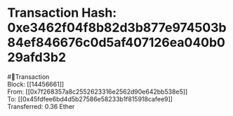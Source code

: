 
Transaction Hash: 0xe3462f04f8b82d3b877e974503b84ef846676c0d5af407126ea040b029afd3b2
====================================================================================
  
#💸Transaction  
Block: [[14456661]]  
From: [[0x7f268357a8c2552623316e2562d90e642bb538e5]]  
To: [[0x45fdfee6bd4d5b27586e58233b1f815918cafee9]]  
Transferred: 0.36 Ether